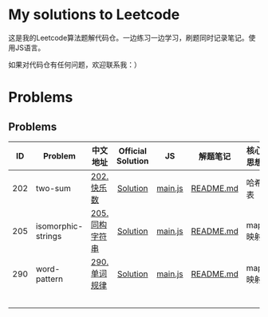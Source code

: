 # My solutions to Leetcode

这是我的Leetcode算法题解代码仓。一边练习一边学习，刷题同时记录笔记。使用JS语言。

如果对代码仓有任何问题，欢迎联系我：）

# Problems

## Problems

| ID   | Problem            | 中文地址                                                     |                    Official<br/>Solution                     |                              JS                              |                           解题笔记                           | 核心思想 |
| ---- | ------------------ | ------------------------------------------------------------ | :----------------------------------------------------------: | :----------------------------------------------------------: | :----------------------------------------------------------: | -------- |
| 202  | two-sum            | [202. 快乐数](https://leetcode-cn.com/problems/happy-number/) | [Solution](https://leetcode-cn.com/problems/happy-number/solution/) | [main.js](https://github.com/Elylicery/LeetCode-Solutions/blob/main/201-300/0202-happy-number/main.js) | [README.md](https://github.com/Elylicery/LeetCode-Solutions/blob/main/201-300/0202-happy-number/README.md) | 哈希表   |
| 205  | isomorphic-strings | [205. 同构字符串](https://leetcode-cn.com/problems/isomorphic-strings/) | [Solution](https://leetcode-cn.com/problems/isomorphic-strings/solution/) | [main.js](https://github.com/Elylicery/LeetCode-Solutions/blob/main/201-300/0205-isomorphic-strings/main.js) | [README.md](https://github.com/Elylicery/LeetCode-Solutions/blob/main/201-300/0205-isomorphic-strings/README.md) | map映射  |
| 290  | word-pattern       | [290. 单词规律](https://leetcode-cn.com/problems/word-pattern/) | [Solution](https://leetcode-cn.com/problems/word-pattern/solution/) | [main.js](https://github.com/Elylicery/LeetCode-Solutions/blob/main/201-300/0290-word-pattern/main.js) | [README.md](https://github.com/Elylicery/LeetCode-Solutions/blob/main/201-300/0290-word-pattern/README.md) | map映射  |
|      |                    |                                                              |                                                              |                                                              |                                                              |          |
|      |                    |                                                              |                                                              |                                                              |                                                              |          |
|      |                    |                                                              |                                                              |                                                              |                                                              |          |
|      |                    |                                                              |                                                              |                                                              |                                                              |          |
|      |                    |                                                              |                                                              |                                                              |                                                              |          |

